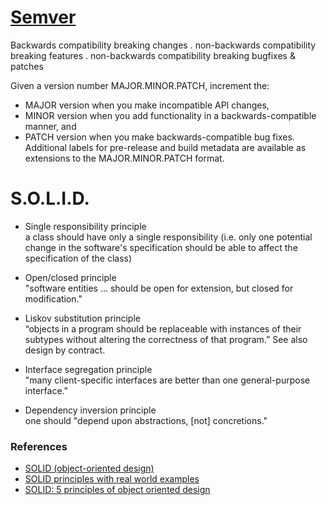 # [Semver](http://semver.org/)
Backwards compatibility breaking changes . non-backwards compatibility breaking features . non-backwards compatibility breaking bugfixes & patches

Given a version number MAJOR.MINOR.PATCH, increment the:

* MAJOR version when you make incompatible API changes,
* MINOR version when you add functionality in a backwards-compatible manner, and
* PATCH version when you make backwards-compatible bug fixes.
Additional labels for pre-release and build metadata are available as extensions to the MAJOR.MINOR.PATCH format.

# S.O.L.I.D.

* Single responsibility principle  
 a class should have only a single responsibility (i.e. only one potential change in the software's specification should be able to affect the specification of the class)

* Open/closed principle  
"software entities … should be open for extension, but closed for modification."

* Liskov substitution principle  
“objects in a program should be replaceable with instances of their subtypes without altering the correctness of that program.” See also design by contract.

* Interface segregation principle  
"many client-specific interfaces are better than one general-purpose interface."

* Dependency inversion principle  
one should "depend upon abstractions, [not] concretions."

### References
* [SOLID (object-oriented design)](https://en.wikipedia.org/wiki/SOLID_(object-oriented_design))
* [SOLID principles with real world examples](http://blog.gauffin.org/2012/05/solid-principles-with-real-world-examples/)
* [SOLID: 5 principles of object oriented design](https://scotch.io/bar-talk/s-o-l-i-d-the-first-five-principles-of-object-oriented-design)

